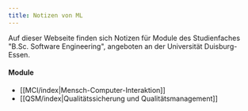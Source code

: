 ```yaml
---
title: Notizen von ML
---
```

Auf dieser Webseite finden sich Notizen für Module des Studienfaches "B.Sc. Software Engineering", angeboten an der Universität Duisburg-Essen.
#### Module
- [[MCI/index|Mensch-Computer-Interaktion]]
- [[QSM/index|Qualitätssicherung und Qualitätsmanagement]]
